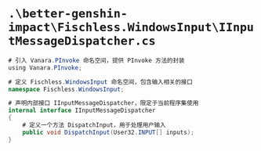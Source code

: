 # `.\better-genshin-impact\Fischless.WindowsInput\IInputMessageDispatcher.cs`

```cs
# 引入 Vanara.PInvoke 命名空间，提供 PInvoke 方法的封装
﻿using Vanara.PInvoke;

# 定义 Fischless.WindowsInput 命名空间，包含输入相关的接口
namespace Fischless.WindowsInput;

# 声明内部接口 IInputMessageDispatcher，限定于当前程序集使用
internal interface IInputMessageDispatcher
{
    # 定义一个方法 DispatchInput，用于处理用户输入
    public void DispatchInput(User32.INPUT[] inputs);
}
```